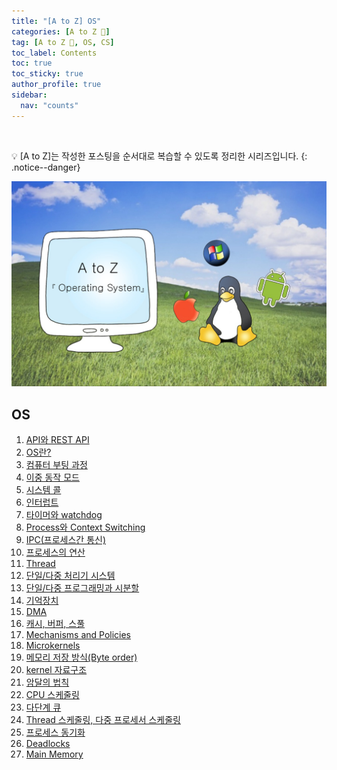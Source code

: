 ```yaml
---
title: "[A to Z] OS"
categories: [A to Z 📌]
tag: [A to Z 📌, OS, CS]
toc_label: Contents
toc: true
toc_sticky: true
author_profile: true
sidebar:
  nav: "counts"
---
```


<br>

💡 [A to Z]는 작성한 포스팅을 순서대로 복습할 수 있도록 정리한 시리즈입니다.
{: .notice--danger}

![OS](../../assets/images/2024/OS.png)

## OS

1. [API와 REST API](https://mynamesieun.github.io/os/API%EC%99%80-REST-API/)
2. [OS란?](https://mynamesieun.github.io/os/OS%EB%9E%80/)
3. [컴퓨터 부팅 과정](https://mynamesieun.github.io/os/%EC%BB%B4%ED%93%A8%ED%84%B0-%EB%B6%80%ED%8C%85-%EA%B3%BC%EC%A0%95/)
4. [이중 동작 모드](https://mynamesieun.github.io/os/%EC%9D%B4%EC%A4%91-%EB%8F%99%EC%9E%91-%EB%AA%A8%EB%93%9C/)
5. [시스템 콜](https://mynamesieun.github.io/os/%EC%8B%9C%EC%8A%A4%ED%85%9C-%EC%BD%9C/)
6. [인터럽트](https://mynamesieun.github.io/os/%EC%9D%B8%ED%84%B0%EB%9F%BD%ED%8A%B8/)
7. [타이머와 watchdog](https://mynamesieun.github.io/os/%ED%83%80%EC%9D%B4%EB%A8%B8%EC%99%80-watchdog/)
8. [Process와 Context Switching](https://mynamesieun.github.io/os/Process%EC%99%80-Context-Switching/)
9. [IPC(프로세스간 통신)](<https://mynamesieun.github.io/os/IPC(%ED%94%84%EB%A1%9C%EC%84%B8%EC%8A%A4%EA%B0%84-%ED%86%B5%EC%8B%A0)/>)
10. [프로세스의 연산](https://mynamesieun.github.io/os/%ED%94%84%EB%A1%9C%EC%84%B8%EC%8A%A4%EC%9D%98-%EC%97%B0%EC%82%B0/)
11. [Thread](https://mynamesieun.github.io/os/Thread/)
12. [단일/다중 처리기 시스템](https://mynamesieun.github.io/os/%EB%8B%A8%EC%9D%BC,-%EB%8B%A4%EC%A4%91-%EC%B2%98%EB%A6%AC%EA%B8%B0-%EC%8B%9C%EC%8A%A4%ED%85%9C/)
13. [단일/다중 프로그래밍과 시분할](https://mynamesieun.github.io/os/%EB%8B%A8%EC%9D%BC,-%EB%8B%A4%EC%A4%91-%ED%94%84%EB%A1%9C%EA%B7%B8%EB%9E%98%EB%B0%8D%EA%B3%BC-%EC%8B%9C%EB%B6%84%ED%95%A0/)
14. [기억장치](https://mynamesieun.github.io/os/%EA%B8%B0%EC%96%B5%EC%9E%A5%EC%B9%98/)
15. [DMA](https://mynamesieun.github.io/os/DMA/)
16. [캐시, 버퍼, 스풀](https://mynamesieun.github.io/os/%EC%BA%90%EC%8B%9C,-%EB%B2%84%ED%8D%BC,-%EC%8A%A4%ED%92%80/)
17. [Mechanisms and Policies](https://mynamesieun.github.io/os/Mechanisms-and-Policies/)
18. [Microkernels](https://mynamesieun.github.io/os/Microkernels/)
19. [메모리 저장 방식(Byte order)](<https://mynamesieun.github.io/os/%EB%A9%94%EB%AA%A8%EB%A6%AC-%EC%A0%80%EC%9E%A5-%EB%B0%A9%EC%8B%9D(Byte-order)/>)
20. [kernel 자료구조](https://mynamesieun.github.io/os/Kernel-%EC%9E%90%EB%A3%8C%EA%B5%AC%EC%A1%B0/)
21. [암달의 법칙](https://mynamesieun.github.io/os/%EC%95%94%EB%8B%AC%EC%9D%98-%EB%B2%95%EC%B9%99/)
22. [CPU 스케줄링](https://mynamesieun.github.io/os/CPU-%EC%8A%A4%EC%BC%80%EC%A4%84%EB%A7%81/)
23. [다단계 큐](https://mynamesieun.github.io/os/%EB%8B%A4%EB%8B%A8%EA%B3%84-%ED%81%90/)
24. [Thread 스케줄링, 다중 프로세서 스케줄링](https://mynamesieun.github.io/os/Thread-%EC%8A%A4%EC%BC%80%EC%A4%84%EB%A7%81,-%EB%8B%A4%EC%A4%91-%ED%94%84%EB%A1%9C%EC%84%B8%EC%84%9C-%EC%8A%A4%EC%BC%80%EC%A4%84%EB%A7%81/)
25. [프로세스 동기화](https://mynamesieun.github.io/os/%ED%94%84%EB%A1%9C%EC%84%B8%EC%8A%A4-%EB%8F%99%EA%B8%B0%ED%99%94/)
26. [Deadlocks](https://mynamesieun.github.io/os/Deadlocks/)
27. [Main Memory](https://mynamesieun.github.io/os/Main-Memory/)

<br>
